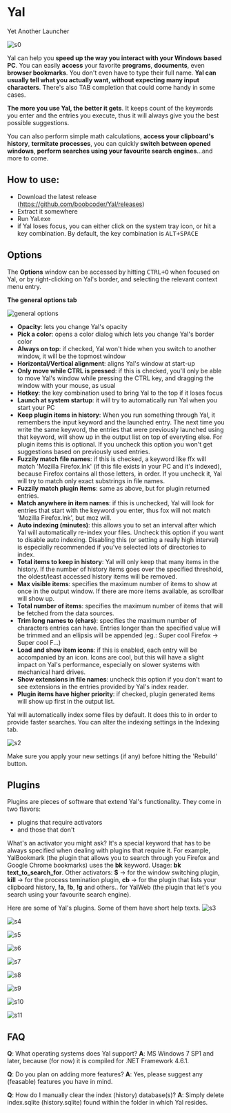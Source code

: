 # Yal
Yet Another Launcher

![s0](http://i.imgur.com/XmhkR0x.png)

Yal can help you **speed up the way you interact with your Windows based PC**.
You can easily **access** your favorite **programs**, **documents**, even **browser bookmarks**.
You don't even have to type their full name. **Yal can usually tell what you actually want, 
without expecting many input characters**. There's also TAB completion that could come handy in some cases.

**The more you use Yal, the better it gets**. It keeps count of the keywords you enter and the entries you
execute, thus it will always give you the best possible suggestions. 

You can also perform simple math calculations, **access your clipboard's history**, **termitate processes**, you can quickly **switch between opened windows**, **perform searches using your favourite search engines**...and more to come.

How to use:
-----------
* Download the latest release (https://github.com/boobcoder/Yal/releases)
* Extract it somewhere
* Run Yal.exe
* if Yal loses focus, you can either click on the system tray icon, or hit a key combination. By default,
the key combination is <kbd>ALT+SPACE</kbd>


Options
-------
The **Options** window can be accessed by hitting <kbd>CTRL+O</kbd> when focused on Yal, or by right-clicking
on Yal's border, and selecting the relevant context menu entry.


**The general options tab**

![general options](http://i.imgur.com/p0rjap6.png)

* **Opacity**: lets you change Yal's opacity
* **Pick a color**: opens a color dialog which lets you change Yal's border color
* **Always on top**: if checked, Yal won't hide when you switch to another window, it will be the topmost window
* **Horizontal/Vertical alignment**: aligns Yal's window at start-up
* **Only move while CTRL is pressed**: if this is checked, you'll only be able to move Yal's window while pressing the CTRL key, and dragging the window with your mouse, as usual
* **Hotkey**: the key combination used to bring Yal to the top if it loses focus
* **Launch at system startup**: it will try to automatically run Yal when you start your PC
* **Keep plugin items in history**: When you run something through Yal, it remembers the input keyword and the launched entry. The next time you write the same keyword, the entries that were previously launched using that keyword, will show up in the output list on top of everyting else. For plugin items this is optional. If you uncheck this option you won't get suggestions based on previously used entries.
* **Fuzzily match file names**: if this is checked, a keyword like ffx will match 'Mozilla Firefox.lnk' (if this file exists in your PC and it's indexed), because Firefox contains all those letters, in order. If you uncheck it, Yal will try to match only exact substrings in file names.
* **Fuzzily match plugin items**: same as above, but for plugin returned entries.
* **Match anywhere in item names**: if this is unchecked, Yal will look for entries that start with the keyword you enter, thus fox will not match 'Mozilla Firefox.lnk', but moz will.
* **Auto indexing (minutes)**: this allows you to set an interval after which Yal will automatically re-index your files. Uncheck this option if you want to disable auto indexing. Disabling this (or setting a really high interval) is especially recommended if you've selected lots of directories to index.
* **Total items to keep in history**: Yal will only keep that many items in the history. If the number of history items goes over the specified threshold, the oldest/least accessed history items will be removed.
* **Max visible items**: specifies the maximum number of items to show at once in the output window. If there are more items available, as scrollbar will show up.
* **Total number of items**: specifies the maximum number of items that will be fetched from the data sources.
* **Trim long names to (chars)**: specifies the maximum number of characters entries can have. Entries longer than the specified value will be trimmed and an ellipsis will be appended (eg.: Super cool Firefox -> Super cool F...)
* **Load and show item icons**: if this is enabled, each entry will be accompanied by an icon. Icons are cool, but this will have a slight impact on Yal's performance, especially on slower systems with mechanical hard drives.
* **Show extensions in file names**: uncheck this option if you don't want to see extensions in the entries provided by Yal's index reader.
* **Plugin items have higher priority**: if checked, plugin generated items will show up first in the output list.

Yal will automatically index some files by default. It does this to in order to provide faster searches.
You can alter the indexing settings in the Indexing tab.

![s2](http://i.imgur.com/2s1Kuq0.png)

Make sure you apply your new settings (if any) before hitting the 'Rebuild' button.

Plugins
-------
Plugins are pieces of software that extend Yal's functionality. 
They come in two flavors: 
* plugins that require activators
* and those that don't

What's an activator you might ask? It's a special
keyword that has to be always specified when dealing with plugins that require it.
For example, YalBookmark (the plugin that allows you to search through you Firefox and Google Chrome bookmarks) uses the **bk** keyword. Usage: **bk text_to_search_for**.
Other activators: **$** -> for the window switching plugin, **kill** -> for the process temination plugin, **cb** -> for the plugin that lists your clipboard history, **!a**, **!b**, **!g** and others.. for YalWeb (the plugin that let's you search using your favourite search engine).

Here are some of Yal's plugins. Some of them have short help texts.
![s3](http://i.imgur.com/A78Q5u2.png)

![s4](http://i.imgur.com/3Wer0bD.png)

![s5](http://i.imgur.com/mbBLQAF.png)

![s6](http://i.imgur.com/Kv8QkWD.png)

![s7](http://i.imgur.com/p0rKvm5.png)

![s8](http://i.imgur.com/fKrrEIB.png)

![s9](http://i.imgur.com/aSw8QkZ.png)

![s10](http://i.imgur.com/A30i4fJ.png)

![s11](http://i.imgur.com/I0KUcHI.png)

FAQ
---
**Q**: What operating systems does Yal support?
**A**: MS Windows 7 SP1 and later, because (for now) it is compiled for .NET Framework 4.6.1.

**Q**: Do you plan on adding more features?
**A**: Yes, please suggest any (feasable) features you have in mind.

**Q**: How do I manually clear the index (history) database(s)?
**A**: Simply delete index.sqlite (history.sqlite) found within the folder in which Yal resides.
